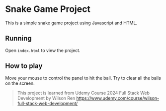 # Snake Game Project

This is a simple snake game project using Javascript and HTML.

## Running

Open `index.html` to view the project.

## How to play

Move your mouse to control the panel to hit the ball.
Try to clear all the balls on the screen.

> This project is learned from Udemy Course
> 2024 Full Stack Web Development by Wilson Ren
> https://www.udemy.com/course/wilson-full-stack-web-development/